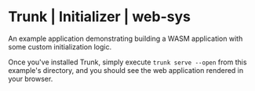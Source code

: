 Trunk | Initializer | web-sys
=========================
An example application demonstrating building a WASM application with some custom initialization logic.

Once you've installed Trunk, simply execute `trunk serve --open` from this example's directory, and you should see the web application rendered in your browser.


